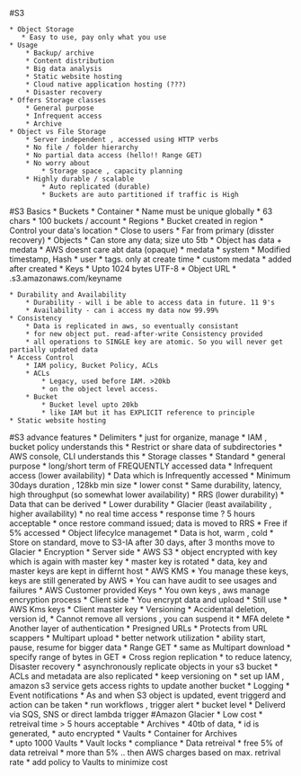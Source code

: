 #S3
    
    * Object Storage
       * Easy to use, pay only what you use
    * Usage
        * Backup/ archive
        * Content distribution
        * Big data analysis
        * Static website hosting
        * Cloud native application hosting (???)
        * Disaster recovery
    * Offers Storage classes
        * General purpose
        * Infrequent access
        * Archive
    * Object vs File Storage
        * Server independent , accessed using HTTP verbs
        * No file / folder hierarchy
        * No partial data access (hello!! Range GET)
        * No worry about
            * Storage space , capacity planning
        * Highly durable / scalable
            * Auto replicated (durable)
            * Buckets are auto partitioned if traffic is High

#S3 Basics
    * Buckets
        * Container
        * Name must be unique globally
        * 63 chars
        * 100 buckets / account
    * Regions
        * Bucket created in region
        * Control your data's location 
            * Close to users
            * Far from primary (disster recovery)
    * Objects
        * Can store any data; size uto 5tb
        * Object has data + medata
            * AWS doesnt care abt data (opaque)
            * medata
                * system
                    * Modified timestamp, Hash
                * user
                    * tags. only at create time
                * custom medata 
                    * added after created
    * Keys
        * Upto 1024 bytes UTF-8
    * Object URL
        * <bucketname>.s3.amazonaws.com/keyname

    * Durability and Availability
        * Durability - will i be able to access data in future. 11 9's
        * Availability - can i access my data now 99.99%
    * Consistency
        * Data is replicated in aws, so eventually consistant
        * for new object put. read-after-write Consistency provided
        * all operations to SINGLE key are atomic. So you will never get partially updated data
    * Access Control
        * IAM policy, Bucket Policy, ACLs
        * ACLs 
            * Legacy, used before IAM. >20kb
            * on the object level access.
        * Bucket
            * Bucket level upto 20kb
            * like IAM but it has EXPLICIT reference to principle 
    * Static website hosting
#S3 advance features
    * Delimiters
        * just for organize, manage
        * IAM , bucket policy understands this
            * Restrict or share data of subdirectories
        * AWS console, CLI understands this
    * Storage classes
        * Standard
            * general purpose
            * long/short term of FREQUENTLY accessed data
        * Infrequent access (lower availability)
            * Data which is Infrequently accessed
            * Minimum 30days duration , 128kb min size
            * lower const
            * Same durability, latency, high throughput (so somewhat lower availability)
        * RRS (lower durability)
            * Data that can be derived
            * Lower durability
        * Glacier  (least availability , higher availability)
            * no real time access
            * response time ? 5 hours acceptable
            * once restore command issued; data is moved to RRS 
            * Free if 5% accessed
    * Object lifecylce managemet
        * Data is hot, warm , cold
        * Store on standard, move to S3-IA after 30 days, after 3 months move to Glacier
    * Encryption
        * Server side 
           * AWS S3
                * object encrypted with key which is again with master key
                * master key is rotated
                * data, key and master keys are kept in differnt host
            * AWS KMS
                * You manage these keys, keys are still generated by AWS
                * You can have audit to see usages and failures
            * AWS Customer provided Keys
                * You own keys , aws manage encryption process
        * Client side
            * You encrypt data and upload
            * Still use 
                * AWS Kms keys
                * Client master key
    * Versioning
        * Accidental deletion, version id,
        * Cannot remove all versions , you can suspend it
    * MFA delete
        * Another layer of authentication
    * Presigned URLs
        * Protects from URL scappers
    * Multipart upload
        * better network utilization
        * ability start, pause, resume for bigger data
    * Range GET
        * same as Multipart download
        * specify range of bytes in GET
    * Cross region replication
        * to reduce latency, Disaster recovery
        * asynchronously replicate objects in your s3 bucket
        * ACLs and metadata are also replicated
        * keep versioning on
        * set up IAM , amazon s3 service gets access rights to update another bucket
    * Logging 
    * Event notifications
        * As and when S3 object is updated, event triggerd and action can be taken
        * run workflows , trigger alert 
        * bucket level 
        * Deliverd via SQS, SNS or direct lambda trigger
#Amazon Glacier
    * Low cost
    * retreival time > 5 hours acceptable
    * Archives
        * 40tb of data, 
        * id is generated, 
        * auto encrypted
    * Vaults 
        * Container for Archives  
        * upto 1000 Vaults
    * Vault locks
        * compliance
    * Data retreival
        * free 5% of data retreival
        * more than 5% .. then AWS charges based on max. retrival rate
        * add policy to Vaults to minimize cost
